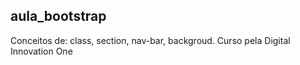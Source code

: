 ## aula_bootstrap

Conceitos de:  class, section, nav-bar, backgroud.
Curso pela Digital Innovation One
